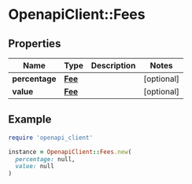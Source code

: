 # OpenapiClient::Fees

## Properties

| Name | Type | Description | Notes |
| ---- | ---- | ----------- | ----- |
| **percentage** | [**Fee**](Fee.md) |  | [optional] |
| **value** | [**Fee**](Fee.md) |  | [optional] |

## Example

```ruby
require 'openapi_client'

instance = OpenapiClient::Fees.new(
  percentage: null,
  value: null
)
```

